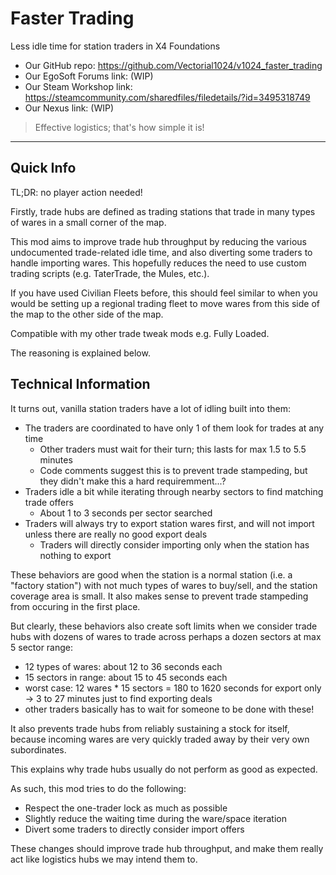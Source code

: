 # Faster Trading
Less idle time for station traders in X4 Foundations

- Our GitHub repo: https://github.com/Vectorial1024/v1024_faster_trading
- Our EgoSoft Forums link: (WIP)
- Our Steam Workshop link: https://steamcommunity.com/sharedfiles/filedetails/?id=3495318749
- Our Nexus link: (WIP)

> Effective logistics; that's how simple it is!

---

## Quick Info
TL;DR: no player action needed!

Firstly, trade hubs are defined as trading stations that trade in many types of wares in a small corner of the map.

This mod aims to improve trade hub throughput by reducing the various undocumented trade-related idle time, and also diverting some traders to handle importing wares.
This hopefully reduces the need to use custom trading scripts (e.g. TaterTrade, the Mules, etc.).

If you have used Civilian Fleets before, this should feel similar to when you would be setting up a regional trading fleet to move wares from this side of the map to the other side of the map.

Compatible with my other trade tweak mods e.g. Fully Loaded.

The reasoning is explained below.

## Technical Information

It turns out, vanilla station traders have a lot of idling built into them:
- The traders are coordinated to have only 1 of them look for trades at any time
  - Other traders must wait for their turn; this lasts for max 1.5 to 5.5 minutes
  - Code comments suggest this is to prevent trade stampeding, but they didn't make this a hard requiremment...?
- Traders idle a bit while iterating through nearby sectors to find matching trade offers
  - About 1 to 3 seconds per sector searched
- Traders will always try to export station wares first, and will not import unless there are really no good export deals
  - Traders will directly consider importing only when the station has nothing to export

These behaviors are good when the station is a normal station (i.e. a "factory station") with not much types of wares to buy/sell, and the station coverage area is small.
It also makes sense to prevent trade stampeding from occuring in the first place.

But clearly, these behaviors also create soft limits when we consider trade hubs with dozens of wares to trade across perhaps a dozen sectors at max 5 sector range:
- 12 types of wares: about 12 to 36 seconds each
- 15 sectors in range: about 15 to 45 seconds each
- worst case: 12 wares * 15 sectors = 180 to 1620 seconds for export only -> 3 to 27 minutes just to find exporting deals
- other traders basically has to wait for someone to be done with these!

It also prevents trade hubs from reliably sustaining a stock for itself, because incoming wares are very quickly traded away by their very own subordinates.

This explains why trade hubs usually do not perform as good as expected.

As such, this mod tries to do the following:
- Respect the one-trader lock as much as possible
- Slightly reduce the waiting time during the ware/space iteration
- Divert some traders to directly consider import offers

These changes should improve trade hub throughput, and make them really act like logistics hubs we may intend them to.
